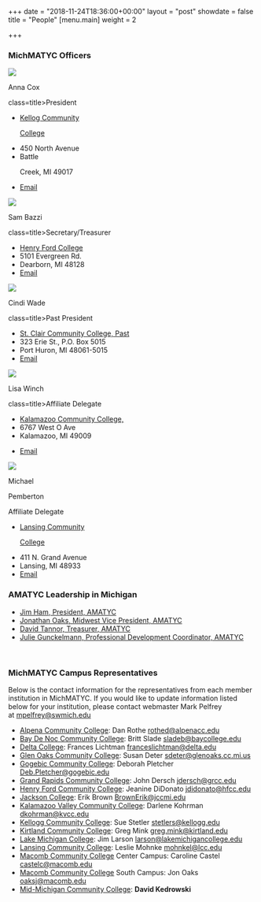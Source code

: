 +++
date = "2018-11-24T18:36:00+00:00"
layout = "post"
showdate = false
title = "People"
[menu.main]
weight = 2

+++
### MichMATYC Officers

<div class=leadership-wrap>

<div class=leadership-card>

<div class=leadership-card-head><img class=leadership src=/uploads/placeholder.png> <p class=name>Anna Cox<p

class=title>President</div>

<div class=contact-wrap>

<ul class=fa-ul>

<li><i class="fa-li fa fas fa-home"></i><a href=[http://www.kellogg.edu/](http://www.kellogg.edu/ "http://www.kellogg.edu/") target=_blank> Kellog Community

 College</a>

<li><i class="fa-li fa-address-card far"></i>450 North Avenue<li><i class="fa-li fa-address-card far"></i>Battle

 Creek, MI 49017<li><i class="fa-li fa fas fa-envelope"></i><a href="mailto:coxa@kellogg.edu?Subject=MichMATYC">Email</a>

</ul>

</div>

</div>

<div class=leadership-card>

<div class=leadership-card-head><img class=leadership src=/uploads/placeholder.png> <p class=name>Sam Bazzi<p

class=title>Secretary/Treasurer</div>

<div class=contact-wrap>

<ul class=fa-ul>

<li><i class="fa-li fa fas fa-home"></i><a href=[https://www.hfcc.edu/](https://www.hfcc.edu/ "https://www.hfcc.edu/") target=_blank> Henry Ford College</a>

<li><i class="fa-li fa-address-card far"></i>5101 Evergreen Rd.<li><i class="fa-li fa-address-card far"></i>Dearborn, MI 48128

<li><i class="fa-li fa fas fa-envelope"></i><a href="mailto:sbazzi@hfcc.edu?Subject=MichMATYC">Email</a>

</ul>

</div>

</div>

<div class=leadership-card>

<div class=leadership-card-head><img class=leadership src=/uploads/placeholder.png> <p class=name>Cindi Wade<p

class=title>Past President</div>

<div class=contact-wrap>

<ul class=fa-ul>

<li><i class="fa-li fa fas fa-home"></i><a href=[https://www.sc4.edu/](https://www.sc4.edu/ "https://www.sc4.edu/") target=_blank> St. Clair Community College, Past</a>

<li><i class="fa-li fa-address-card far"></i>323 Erie St., P.O. Box 5015<li><i class="fa-li fa-address-card far"></i>Port Huron, MI 48061-5015

<li><i class="fa-li fa fas fa-envelope"></i><a href="mailto:cwade@sc4.edu?Subject=MichMATYC">Email</a>

</ul>

</div>

</div>

<div class=leadership-card>

<div class=leadership-card-head><img class=leadership src=/uploads/placeholder.png> <p class=name>Lisa Winch<p

class=title>Affiliate Delegate</div>

<div class=contact-wrap>

<ul class=fa-ul>

<li><i class="fa-li fa fas fa-home"></i><a href=[https://www.kvcc.edu/](https://www.kvcc.edu/ "https://www.kvcc.edu/") target=_blank> Kalamazoo Community College, </a>

<li><i class="fa-li fa-address-card far"></i>6767 West O Ave<li><i class="fa-li fa-address-card far"></i>Kalamazoo, MI 49009<li>

<i class="fa-li fa fas fa-envelope"></i><a href="mailto:lwinch@kvcc.edu?Subject=MichMATYC">Email</a>

</ul>

</div>

</div>

<div class=leadership-card>

<div class=leadership-card-head><img class=leadership src=/uploads/placeholder.png> <p class=name>Michael </p> <p class=name style="margin-top:0;">Pemberton</p>

<p class=title>Affiliate Delegate</div>

<div class=contact-wrap>

<ul class=fa-ul>

<li><i class="fa-li fa fas fa-home"></i><a href=[https://www.lcc.edu/](https://www.lcc.edu/ "https://www.lcc.edu/") target=_blank> Lansing Community

 College</a>

<li><i class="fa-li fa-address-card far"></i>411 N. Grand Avenue<li><i class="fa-li fa-address-card far"></i>Lansing, MI 48933

<li><i class="fa-li fa fas fa-envelope"></i><a href="mailto:pembertm@lcc.edu?Subject=MichMATYC">Email</a>

</ul>

</div>

</div>

</div>

### AMATYC Leadership in Michigan

* [Jim Ham, President, AMATYC](mailto:jaham1729@gmail.com)
* [Jonathan Oaks, Midwest Vice President, AMATYC](mailto:oaksj@macomb.edu)
* [David Tannor, Treasurer, AMATYC](mailto:davetannor@gmail.com)
* [Julie Gunckelmann, Professional Development Coordinator, AMATYC](mailto:jagunkel@oaklandcc.edu)

<br/>

### MichMATYC Campus Representatives

Below is the contact information for the representatives from each member institution in MichMATYC. If you would like to update information listed below for your institution, please contact webmaster Mark Pelfrey at [mpelfrey@swmich.edu](mailto:mpelfrey@swmich.edu)

* [Alpena Community College](http://www.alpenacc.edu/): Dan Rothe [rothed@alpenacc.edu](mailto:rothed@alpenacc.edu)
* [Bay De Noc Community College](http://www.baycollege.edu/): Britt Slade  [sladeb@baycollege.edu](mailto:sladeb@baycollege.edu)
* [Delta College](http://www.delta.edu/): Frances Lichtman  [franceslichtman@delta.edu](mailto:franceslichtman@delta.edu)
* [Glen Oaks Community College](http://www.glenoaks.cc.mi.us/): Susan Deter [sdeter@glenoaks.cc.mi.us](mailto:sdeter@glenoaks.cc.mi.us)
* [Gogebic Community College](http://www.gogebic.cc.mi.us/): Deborah Pletcher [Deb.Pletcher@gogebic.edu](mailto:Deb.Pletcher@gogebic.edu)
* [Grand Rapids Community College](http://www.grcc.edu/): John Dersch [jdersch@grcc.edu](mailto:jdersch@grcc.edu)
* [Henry Ford Community College](http://www.henryford.cc.mi.us/): Jeanine DiDonato [jdidonato@hfcc.edu](mailto:jdidonato@hfcc.edu)
* [Jackson College](http://www.jccmi.edu/): Erik Brown [BrownErik@jccmi.edu](mailto:BrownErik@jccmi.edu)
* [Kalamazoo Valley Community College](http://www.kvcc.edu/): Darlene Kohrman [dkohrman@kvcc.edu](mailto:dkohrman@kvcc.edu)
* [Kellogg Community College](http://www.kellogg.edu/): Sue Stetler [stetlers@kellogg.edu](mailto:stetlers@kellogg.edu)
* [Kirtland Community College](http://www.kirtland.edu/): Greg Mink [greg.mink@kirtland.edu](mailto:greg.mink@kirtland.edu)
* [Lake Michigan College](http://www.lakemichigancollege.edu/): Jim Larson [larson@lakemichigancollege.edu](mailto:larson@lakemichigancollege.edu)
* [Lansing Community College](http://www.lcc.edu/): Leslie Mohnke [mohnkel@lcc.edu](mailto:mohnkel@lcc.edu)
* [Macomb Community College](http://www.macomb.edu/) Center Campus: Caroline Castel [castelc@macomb.edu](mailto:castelc@macomb.edu)
* [Macomb Community College](http://www.macomb.edu/) South Campus: Jon Oaks [oaksj@macomb.edu](mailto:oaksj@macomb.edu)
* [Mid-Michigan Community College](http://www.midmich.cc.mi.us/): **David Kedrowski**